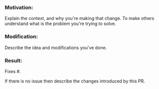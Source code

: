 ### Motivation:

Explain the context, and why you're making that change.
To make others understand what is the problem you're trying to solve.

### Modification:

Describe the idea and modifications you've done.

### Result:

Fixes #<GitHub issue number>. 

If there is no issue then describe the changes introduced by this PR.
